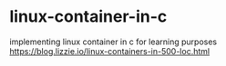 # linux-container-in-c
implementing linux container in c for learning purposes https://blog.lizzie.io/linux-containers-in-500-loc.html
